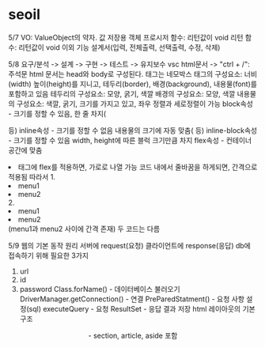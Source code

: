 # seoil
5/7
VO: ValueObject의 약자. 값 저장용 객체
프로시저 함수: 리턴값이 void
리턴 함수: 리턴값이 void 이외
기능 설계서(입력, 전체출력, 선택출력, 수정, 삭제)

5/8
요구/분석 -> 설계 -> 구현 -> 테스트 -> 유지보수
vsc html문서 -> "ctrl + /": 주석문
html 문서는 head와 body로 구성된다.
태그는 네모박스
태그의 구성요소: 너비(width) 높이(height)를 지니고, 테두리(border), 배경(background), 내용물(font)를 포함하고 있음
테두리의 구성요소: 모양, 굵기, 색깔
배경의 구성요소: 모양, 색깔
내용물의 구성요소: 색깔, 굵기, 크기를 가지고 있고, 좌우 정렬과 세로정렬이 가능
<display>
block속성 - 크기를 정할 수 있음, 한 줄 차지(<p> <div> 등)
inline속성 - 크기를 정할 수 없음 내용물의 크기에 자동 맞춤(<a> <span> 등)
inline-block속성 - 크기를 정할 수 있음 width, height에 따른 블럭 크기만큼 차지
flex속성 - 컨테이너 공간에 맞춤
<li>태그에 flex를 적용하면, 가로로 나열 가능
코드 내에서 줄바꿈을 하게되면, 간격으로 적용됨
따라서
1.
<li>menu1</li><li>menu2</li>
2.
<li>menu1</li>
<li>menu2</li>
(menu1과 menu2 사이에 간격 존재)
두 코드는 다름

5/9
웹의 기본 동작 원리
서버에 request(요청) 클라이언트에 response(응답)
db에 접속하기 위해 필요한 3가지
1. url
2. id
3. password
Class.forName() - 데이터베이스 불러오기
DriverManager.getConnection() - 연결
PreParedStatment() - 요청 사항 설정(sql)
executeQuery - 요청
ResultSet - 응답 결과 저장
html 레이아웃의 기본 구조
<header>
<nav>
<main> - section, article, aside 포함
<footer>
